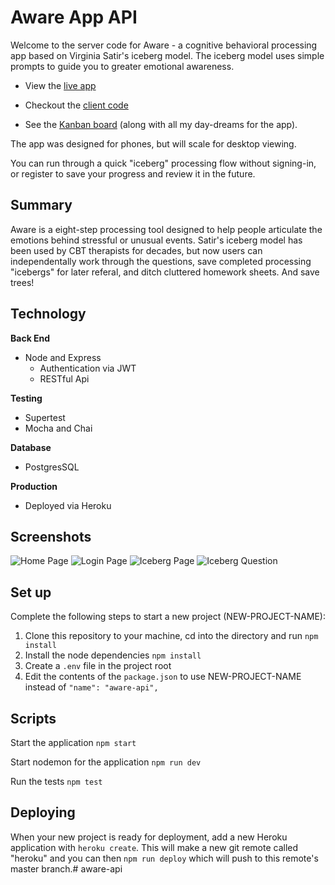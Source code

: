 # Aware App API

Welcome to the server code for Aware - a cognitive behavioral processing app based on Virginia Satir's iceberg model. The iceberg model uses simple prompts to guide you to greater emotional awareness.

- View the [live app](https://aware-app.vercel.app/)

- Checkout the [client code](https://github.com/MarliRenee/aware-app/tree/styling) 

- See the [Kanban board](https://github.com/users/MarliRenee/projects/1) (along with all my day-dreams for the app).

The app was designed for phones, but will scale for desktop viewing.

You can run through a quick "iceberg" processing flow without signing-in, or register to save your progress and review it in the future. 

## Summary

Aware is a eight-step processing tool designed to help people articulate the emotions behind stressful or unusual events. Satir's iceberg model has been used by CBT therapists for decades, but now users can independentally work through the questions, save completed processing "icebergs" for later referal, and ditch cluttered homework sheets. And save trees! 

## Technology
<b>Back End</b>
- Node and Express
    - Authentication via JWT
    - RESTful Api

<b>Testing</b>
- Supertest
- Mocha and Chai

<b>Database</b>
- PostgresSQL

<b>Production</b>
- Deployed via Heroku

## Screenshots
![Home Page](https://github.com/MarliRenee/aware-app/blob/styling/src/Assets/Homepage.jpg?raw=true)
![Login Page](https://github.com/MarliRenee/aware-app/blob/styling/src/Assets/Login.PNG?raw=true)
![Iceberg Page](https://github.com/MarliRenee/aware-app/blob/styling/src/Assets/IcebergSample.PNG?raw=true)
![Iceberg Question](https://github.com/MarliRenee/aware-app/blob/styling/src/Assets/QuestionSample.jpg?raw=true)

## Set up

Complete the following steps to start a new project (NEW-PROJECT-NAME):

1. Clone this repository to your machine, cd into the directory and run `npm install`
4. Install the node dependencies `npm install`
5. Create a `.env` file in the project root
6. Edit the contents of the `package.json` to use NEW-PROJECT-NAME instead of `"name": "aware-api",`

## Scripts

Start the application `npm start`

Start nodemon for the application `npm run dev`

Run the tests `npm test`


## Deploying

When your new project is ready for deployment, add a new Heroku application with `heroku create`. This will make a new git remote called "heroku" and you can then `npm run deploy` which will push to this remote's master branch.# aware-api